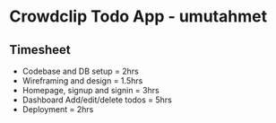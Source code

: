 # Crowdclip Todo App - umutahmet

## Timesheet

-   Codebase and DB setup = 2hrs
-   Wireframing and design = 1.5hrs
-   Homepage, signup and signin = 3hrs
-   Dashboard Add/edit/delete todos = 5hrs
-   Deployment = 2hrs
